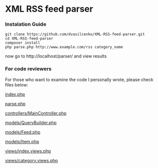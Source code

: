 # XML RSS feed parser

### Instalation Guide

```
git clone https://github.com/dvasilcenko/XML-RSS-feed-parser.git
cd XML-RSS-feed-parser
composer install
php parse.php http://www.example.com/rss category_name
```

now go to http://localhost/parser/ and view results

### For code reviewers
For those who want to examine the code I personally wrote, please check files below:

[index.php](index.php)

[parse.php](parse.php)

[controllers/MainController.php](src/controllers/MainController.php)

[models/QueryBuilder.php](src/models/QueryBuilder.php)

[models/Feed.php](src/models/Feed.php)

[models/Item.php](src/models/Item.php)

[views/index.views.php](src/views/index.views.php)

[views/category.views.php](src/views/category.views.php)

